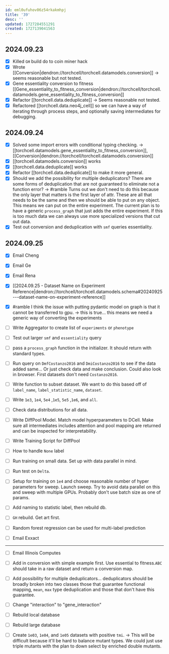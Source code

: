 ```yaml
---
id: eml0ufuhov06z54rkakmhpj
title: '39'
desc: ''
updated: 1727284551291
created: 1727139041563
---
```

## 2024.09.23

- [x] Killed `GH` build do to coin miner hack
- [x] Wrote [[Conversion|dendron://torchcell/torchcell.datamodels.conversion]] → seems reasonable but not tested.
- [x] Gene essentiality conversion to fitness [[Gene_essentiality_to_fitness_conversion|dendron://torchcell/torchcell.datamodels.gene_essentiality_to_fitness_conversion]]
- [x] Refactor [[torchcell.data.deduplicate]] → Seems reasonable not tested.
- [x] Refactored [[torchcell.data.neo4j_cell]] so we can have a way of iterating through process steps, and optionally saving intermediates for debugging.

## 2024.09.24

- [x] Solved some import errors with conditional typing checking. → [[torchcell.datamodels.gene_essentiality_to_fitness_conversion]], [[Conversion|dendron://torchcell/torchcell.datamodels.conversion]]
- [x] [[torchcell.datamodels.conversion]] works
- [x] [[torchcell.data.deduplicate]] works
- [x] Refactor [[torchcell.data.deduplicate]] to make it more general.
- [x] Should we add the possibility for multiple deduplicators? There are some forms of deduplication that are not guaranteed to eliminate not a function error? → #ramble Turns out we don't need to do this because the only layer that matters is the first layer of attr. These are all that needs to be the same and then we should be able to put on any object. This means we can put on the entire experiment. The current plan is to have a generic `process_graph` that just adds the entire experiment. If this is too much data we can always use more specialized versions that cut out data.
- [x] Test out conversion and deduplication with `smf` queries essentiality.

## 2024.09.25

- [x] Email Cheng
- [x] Email Ge
- [x] Email Rena
- [x] [[2024.09.25 - Dataset Name on Experiment Reference|dendron://torchcell/torchcell.datamodels.schema#20240925---dataset-name-on-experiment-reference]]
- [x] #ramble I think the issue with putting pydantic model on graph is that it cannot be transferred to gpu. → this is true... this means we need a generic way of converting the experiments

- [ ] Write Aggregator to create list of `experiments` or `phenotype`



- [ ] Test out larger `smf` and `essentiality` query
- [ ] pass a `process_graph` function in the initializer. It should return with standard types.
- [ ] Run query on `DmfCostanzo2016` and `DmiCostanzo2016` to see if the data added same... Or just check data and make conclusion. Could also look in browser. First datasets don't need `Costanzo2016`.
- [ ] Write function to subset dataset. We want to do this based off of `label_name`, `label_statistic_name`, `dataset`.

- [ ] Write `1e3`, `1e4`, `5e4` ,`1e5`, `5e5` ,`1e6`, and `all`.
- [ ] Check data distributions for all data.

- [ ] Write DiffPool Model. Match model hyperparameters to DCell. Make sure all intermediates includes attention and pool mapping are returned and can be inspected for interpretability.
- [ ] Write Training Script for DiffPool
- [ ] How to handle `None` label
- [ ] Run training on small data. Set up with data parallel in mind.
- [ ] Run test on `Delta`.

- [ ] Setup for training on `1e4` and choose reasonable number of hyper parameters for sweep. Launch sweep. Try to avoid data parallel on this and sweep with multiple GPUs. Probably don't use batch size as one of params.

- [ ] Add naming to statistic label, then rebuild db.

- [ ] `GH` rebuild. Get art first.
- [ ] Random forest regression can be used for multi-label prediction

- [ ] Email Exxact

***

- [ ] Email Illinois Computes
- [ ] Add in conversion with simple example first. Use essential to fitness.`ABC` should take in a raw dataset and return a conversion map.
- [ ] Add possibility for multiple deduplicators... deduplicators should be broadly broken into two classes those that guarantee functional mapping, `mean`, `max` type deduplication and those that don't have this guarantee.
- [ ] Change "interaction" to "gene_interaction"
- [ ] Rebuild local database
- [ ] Rebuild large database

- [ ] Create `1e03`, `1e04`, and `1e05` datasets with positive `tmi`. → This will be difficult because it'll be hard to balance mutant types. We could just use triple mutants with the plan to down select by enriched double mutants.
